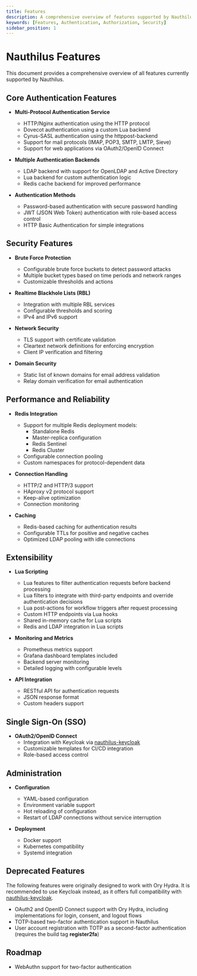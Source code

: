 ```yaml
---
title: Features
description: A comprehensive overview of features supported by Nauthilus
keywords: [Features, Authentication, Authorization, Security]
sidebar_position: 1
---
```


# Nauthilus Features

This document provides a comprehensive overview of all features currently supported by Nauthilus.

## Core Authentication Features

- **Multi-Protocol Authentication Service**
  - HTTP/Nginx authentication using the HTTP protocol
  - Dovecot authentication using a custom Lua backend
  - Cyrus-SASL authentication using the httppost-backend
  - Support for mail protocols (IMAP, POP3, SMTP, LMTP, Sieve)
  - Support for web applications via OAuth2/OpenID Connect

- **Multiple Authentication Backends**
  - LDAP backend with support for OpenLDAP and Active Directory
  - Lua backend for custom authentication logic
  - Redis cache backend for improved performance

- **Authentication Methods**
  - Password-based authentication with secure password handling
  - JWT (JSON Web Token) authentication with role-based access control
  - HTTP Basic Authentication for simple integrations

## Security Features

- **Brute Force Protection**
  - Configurable brute force buckets to detect password attacks
  - Multiple bucket types based on time periods and network ranges
  - Customizable thresholds and actions

- **Realtime Blackhole Lists (RBL)**
  - Integration with multiple RBL services
  - Configurable thresholds and scoring
  - IPv4 and IPv6 support

- **Network Security**
  - TLS support with certificate validation
  - Cleartext network definitions for enforcing encryption
  - Client IP verification and filtering

- **Domain Security**
  - Static list of known domains for email address validation
  - Relay domain verification for email authentication

## Performance and Reliability

- **Redis Integration**
  - Support for multiple Redis deployment models:
    - Standalone Redis
    - Master-replica configuration
    - Redis Sentinel
    - Redis Cluster
  - Configurable connection pooling
  - Custom namespaces for protocol-dependent data

- **Connection Handling**
  - HTTP/2 and HTTP/3 support
  - HAproxy v2 protocol support
  - Keep-alive optimization
  - Connection monitoring

- **Caching**
  - Redis-based caching for authentication results
  - Configurable TTLs for positive and negative caches
  - Optimized LDAP pooling with idle connections

## Extensibility

- **Lua Scripting**
  - Lua features to filter authentication requests before backend processing
  - Lua filters to integrate with third-party endpoints and override authentication decisions
  - Lua post-actions for workflow triggers after request processing
  - Custom HTTP endpoints via Lua hooks
  - Shared in-memory cache for Lua scripts
  - Redis and LDAP integration in Lua scripts

- **Monitoring and Metrics**
  - Prometheus metrics support
  - Grafana dashboard templates included
  - Backend server monitoring
  - Detailed logging with configurable levels

- **API Integration**
  - RESTful API for authentication requests
  - JSON response format
  - Custom headers support

## Single Sign-On (SSO)

- **OAuth2/OpenID Connect**
  - Integration with Keycloak via [nauthilus-keycloak](https://github.com/croessner/nauthilus-keycloak)
  - Customizable templates for CI/CD integration
  - Role-based access control

## Administration

- **Configuration**
  - YAML-based configuration
  - Environment variable support
  - Hot reloading of configuration
  - Restart of LDAP connections without service interruption

- **Deployment**
  - Docker support
  - Kubernetes compatibility
  - Systemd integration

## Deprecated Features

The following features were originally designed to work with Ory Hydra. It is recommended to use Keycloak instead, as it offers full compatibility with [nauthilus-keycloak](https://github.com/croessner/nauthilus-keycloak).

- OAuth2 and OpenID Connect support with Ory Hydra, including implementations for login, consent, and logout flows
- TOTP-based two-factor authentication support in Nauthilus
- User account registration with TOTP as a second-factor authentication (requires the build tag **register2fa**)

## Roadmap

- WebAuthn support for two-factor authentication